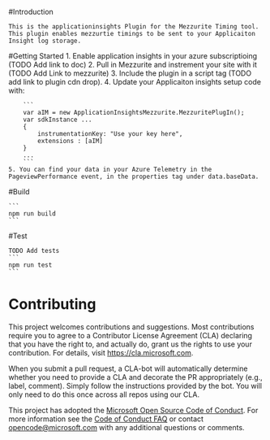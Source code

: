 #Introduction
    
    This is the applicationinsights Plugin for the Mezzurite Timing tool.  This plugin enables mezzurtie timings to be sent to your Applicaiton Insight log storage.

#Getting Started
    1. Enable application insights in your azure subscriptioing (TODO Add link to doc)
    2. Pull in Mezzurite and instrement your site with it (TODO Add Link to mezzurite)
    3. Include the plugin in a script tag (TODO add link to plugin cdn drop).
    4. Update your Applicaiton insights setup code with:

        ```
        var aIM = new ApplicationInsightsMezzurite.MezzuritePlugIn();
        var sdkInstance ...
        {
            instrumentationKey: "Use your key here",
            extensions : [aIM]
        }
        ...
        ```
    5. You can find your data in your Azure Telemetry in the PageviewPerformance event, in the properties tag under data.baseData.

#Build

    ```
    npm run build
    ```

#Test

    TODO Add tests
    ```
    npm run test
    ```


# Contributing

This project welcomes contributions and suggestions.  Most contributions require you to agree to a
Contributor License Agreement (CLA) declaring that you have the right to, and actually do, grant us
the rights to use your contribution. For details, visit https://cla.microsoft.com.

When you submit a pull request, a CLA-bot will automatically determine whether you need to provide
a CLA and decorate the PR appropriately (e.g., label, comment). Simply follow the instructions
provided by the bot. You will only need to do this once across all repos using our CLA.

This project has adopted the [Microsoft Open Source Code of Conduct](https://opensource.microsoft.com/codeofconduct/).
For more information see the [Code of Conduct FAQ](https://opensource.microsoft.com/codeofconduct/faq/) or
contact [opencode@microsoft.com](mailto:opencode@microsoft.com) with any additional questions or comments.
